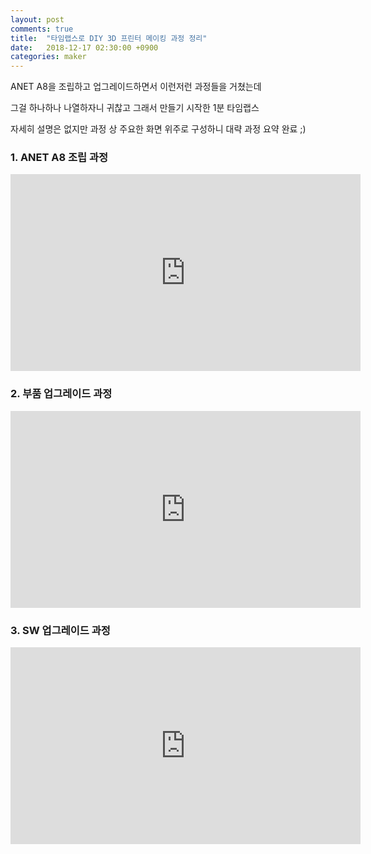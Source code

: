 ```yaml
---
layout: post
comments: true
title:  "타임랩스로 DIY 3D 프린터 메이킹 과정 정리"
date:   2018-12-17 02:30:00 +0900
categories: maker
---
```

ANET A8을 조립하고 업그레이드하면서 이런저런 과정들을 거쳤는데

그걸 하나하나 나열하자니 귀찮고 그래서 만들기 시작한 1분 타임랩스

자세히 설명은 없지만 과정 상 주요한 화면 위주로 구성하니 대략 과정 요약 완료 ;)

### 1. ANET A8 조립 과정
<iframe width="560" height="315" src="https://www.youtube-nocookie.com/embed/ADr8TcDRfSk" frameborder="0" allow="autoplay; encrypted-media" allowfullscreen></iframe>

### 2. 부품 업그레이드 과정
<iframe width="560" height="315" src="https://www.youtube-nocookie.com/embed/Z5kMEkhfQUM" frameborder="0" allow="autoplay; encrypted-media" allowfullscreen></iframe>

### 3. SW 업그레이드 과정
<iframe width="560" height="315" src="https://www.youtube-nocookie.com/embed/i4WokzqDuUo" frameborder="0" allow="autoplay; encrypted-media" allowfullscreen></iframe>

